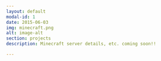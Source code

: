 ```yaml
---
layout: default
modal-id: 1
date: 2015-06-03
img: minecraft.png
alt: image-alt
section: projects
description: Minecraft server details, etc. coming soon!!

---
```

